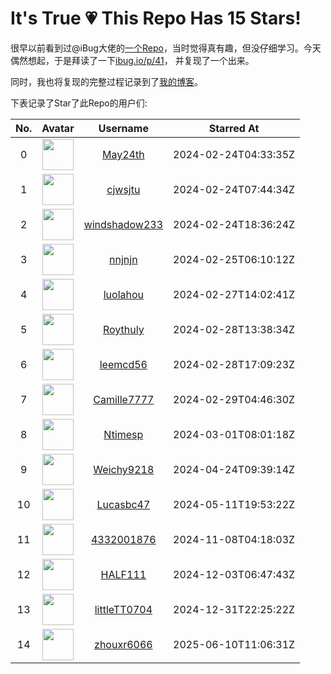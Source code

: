 # It's True 💗 This Repo Has 15 Stars!

很早以前看到过@iBug大佬的[一个Repo](https://github.com/iBug/This-Repo-Has-572-Stars)，当时觉得真有趣，但没仔细学习。今天偶然想起，于是拜读了一下[ibug.io/p/41](https://ibug.io/p/41)，
并复现了一个出来。

同时，我也将复现的完整过程记录到了[我的博客](https://blog.fyz666.xyz/blog/9506/)。

下表记录了Star了此Repo的用户们:

| No. | Avatar | Username | Starred At |
| :---: | :---: | :---: | :---: |
| 0 | <img src='https://avatars.githubusercontent.com/u/34061588?v=4' width='50'> | [May24th](https://github.com/May24th) | 2024-02-24T04:33:35Z |
| 1 | <img src='https://avatars.githubusercontent.com/u/147902813?v=4' width='50'> | [cjwsjtu](https://github.com/cjwsjtu) | 2024-02-24T07:44:34Z |
| 2 | <img src='https://avatars.githubusercontent.com/u/50669888?v=4' width='50'> | [windshadow233](https://github.com/windshadow233) | 2024-02-24T18:36:24Z |
| 3 | <img src='https://avatars.githubusercontent.com/u/101506027?v=4' width='50'> | [nnjnjn](https://github.com/nnjnjn) | 2024-02-25T06:10:12Z |
| 4 | <img src='https://avatars.githubusercontent.com/u/133310640?v=4' width='50'> | [luolahou](https://github.com/luolahou) | 2024-02-27T14:02:41Z |
| 5 | <img src='https://avatars.githubusercontent.com/u/57201828?v=4' width='50'> | [Roythuly](https://github.com/Roythuly) | 2024-02-28T13:38:34Z |
| 6 | <img src='https://avatars.githubusercontent.com/u/1885663?v=4' width='50'> | [leemcd56](https://github.com/leemcd56) | 2024-02-28T17:09:23Z |
| 7 | <img src='https://avatars.githubusercontent.com/u/44392324?v=4' width='50'> | [Camille7777](https://github.com/Camille7777) | 2024-02-29T04:46:30Z |
| 8 | <img src='https://avatars.githubusercontent.com/u/39520803?v=4' width='50'> | [Ntimesp](https://github.com/Ntimesp) | 2024-03-01T08:01:18Z |
| 9 | <img src='https://avatars.githubusercontent.com/u/129372531?v=4' width='50'> | [Weichy9218](https://github.com/Weichy9218) | 2024-04-24T09:39:14Z |
| 10 | <img src='https://avatars.githubusercontent.com/u/122161095?v=4' width='50'> | [Lucasbc47](https://github.com/Lucasbc47) | 2024-05-11T19:53:22Z |
| 11 | <img src='https://avatars.githubusercontent.com/u/107601950?v=4' width='50'> | [4332001876](https://github.com/4332001876) | 2024-11-08T04:18:03Z |
| 12 | <img src='https://avatars.githubusercontent.com/u/58055693?v=4' width='50'> | [HALF111](https://github.com/HALF111) | 2024-12-03T06:47:43Z |
| 13 | <img src='https://avatars.githubusercontent.com/u/43040536?v=4' width='50'> | [littleTT0704](https://github.com/littleTT0704) | 2024-12-31T22:25:22Z |
| 14 | <img src='https://avatars.githubusercontent.com/u/125962399?v=4' width='50'> | [zhouxr6066](https://github.com/zhouxr6066) | 2025-06-10T11:06:31Z |